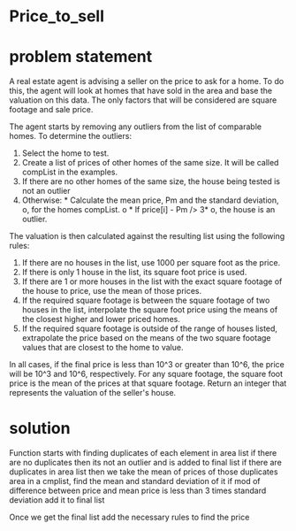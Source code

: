 # Price_to_sell
# problem statement
A real estate agent is advising a seller on the price to ask for a home. To do this, the agent will look at homes that have sold in the area and base the valuation on this data. The only factors that will be considered are square footage and sale price.

The agent starts by removing any outliers from the list of comparable homes. 
To determine the outliers:  
  1. Select the home to test.
  2. Create a list of prices of other homes of the same size. It will be called compList in the examples. 
  3. If there are no other homes of the same size, the house being tested is not an outlier
  4. Otherwise: 
              * Calculate the mean price, Pm and the standard deviation, o, for the homes compList. o
              * lf price[i] - Pm /> 3* o, the house is an outlier.
              
The valuation is then calculated against the resulting list using the following rules: 
1. If there are no houses in the list, use 1000 per square foot as the price.
2. If there is only 1 house in the list, its square foot price is used.
3. If there are 1 or more houses in the list with the exact square footage of the house to price, use the mean of those prices.
4. If the required square footage is between the square footage of two houses in the list, interpolate the square foot price using the means of the closest higher and lower priced homes.
5. If the required square footage is outside of the range of houses listed, extrapolate the price based on the means of the two square footage values that are closest to the home to value.

In all cases, if the final price is less than 10^3 or greater than 10^6, the price will be 10^3 and 10^6, respectively. For any square footage, the square foot price is the mean of the prices at that square footage. Return an integer that represents the valuation of the seller's house. 


# solution

Function starts with finding duplicates of each element in area list if there are no duplicates then its not an outlier and is added to final list
if there are duplicates in area list then we take the mean of prices of those duplicates area in a cmplist, find the mean and standard deviation of it
if mod of difference between price and mean price is less than 3 times standard deviation add it to final list

Once we get the final list add the necessary rules to find the price
